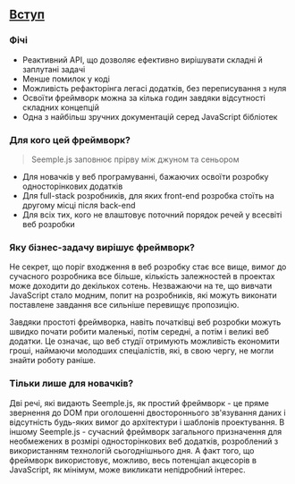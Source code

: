 ## [Вступ](#!introduction)
### Фічі
- Реактивний API, що дозволяє ефективно вирішувати складні й заплутані задачі
- Менше помилок у коді
- Можливість рефакторінга легасі додатків, без переписування з нуля
- Освоїти фреймворк можна за кілька годин завдяки відсутності складних концепцій
- Одна з найбільш зручних документацій серед JavaScript бібліотек

### Для кого цей фреймворк?

> Seemple.js заповнює прірву між джуном та сеньором

- Для новачків у веб програмуванні, бажаючих освоїти розробку односторінкових додатків
- Для full-stack розробників, для яких front-end розробка стоїть на другому місці після back-end
- Для всіх тих, кого не влаштовує поточний порядок речей у всесвіті веб розробки

### Яку бізнес-задачу вирішує фреймворк?

Не секрет, що поріг входження в веб розробку стає все вище, вимог до сучасного розробника все більше, кількість залежностей в проектах може доходити до декількох сотень. Незважаючи на те, що вивчати JavaScript стало модним, попит на розробників, які можуть виконати поставлене завдання все сильніше перевищує пропозицію.

Завдяки простоті фреймворка, навіть початківці веб розробки можуть швидко почати робити маленькі, потім середні, а потім і великі веб додатки. Це означає, що веб студії отримують можливість економити гроші, наймаючи молодших спеціалістів, які, в свою чергу, не могли знайти роботу раніше.

### Тільки лише для новачків?

Дві речі, які видають Seemple.js, як простий фреймворк - це пряме звернення до DOM при оголошенні двостороннього зв'язування даних і відсутність будь-яких вимог до архітектури і шаблонів проектування. В іншому Seemple.js - сучасний фреймворк загального призначення для необмежених в розмірі односторінкових веб додатків, розроблений з використанням технологій сьогоднішнього дня. А факт того, що фреймворк використовує, можливо, весь потенціал акцесорів в JavaScript, як мінімум, може викликати непідробний інтерес.
